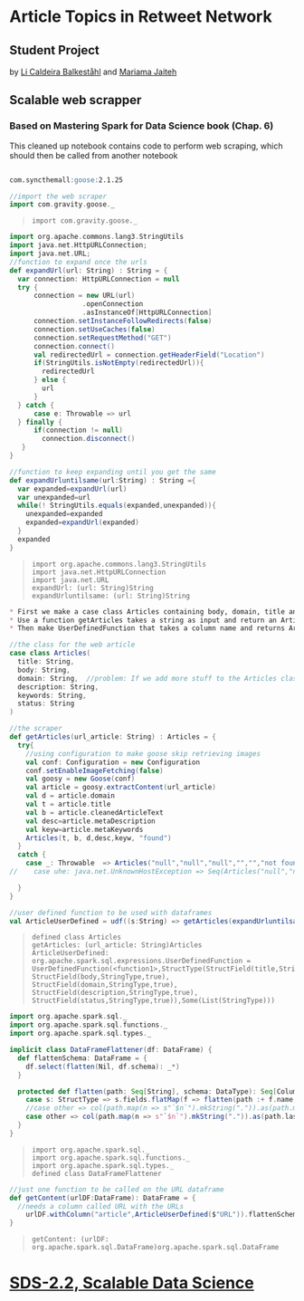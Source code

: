 Article Topics in Retweet Network
=================================

Student Project
---------------

by [Li Caldeira Balkeståhl](https://www.linkedin.com/in/li-caldeira-balkest%C3%A5hl-9b839412b/) and [Mariama Jaiteh](https://www.linkedin.com/in/mariama-jaiteh-a97ab373/)

Scalable web scrapper
---------------------

### Based on Mastering Spark for Data Science book (Chap. 6)

This cleaned up notebook contains code to perform web scraping, which should then be called from another notebook

``` md Need to install the goose web scraper library, available with maven coordinate:

com.syncthemall:goose:2.1.25
```

``` scala
//import the web scraper
import com.gravity.goose._
```

>     import com.gravity.goose._

``` scala
import org.apache.commons.lang3.StringUtils 
import java.net.HttpURLConnection;
import java.net.URL;
//function to expand once the urls
def expandUrl(url: String) : String = {
  var connection: HttpURLConnection = null
  try {
      connection = new URL(url)
                  .openConnection
                  .asInstanceOf[HttpURLConnection]
      connection.setInstanceFollowRedirects(false)
      connection.setUseCaches(false)
      connection.setRequestMethod("GET")
      connection.connect()
      val redirectedUrl = connection.getHeaderField("Location")
      if(StringUtils.isNotEmpty(redirectedUrl)){
        redirectedUrl
      } else {
        url
      }
  } catch {
      case e: Throwable => url
  } finally {
      if(connection != null)
        connection.disconnect()
   }
}

//function to keep expanding until you get the same
def expandUrluntilsame(url:String) : String ={
  var expanded=expandUrl(url)
  var unexpanded=url
  while(! StringUtils.equals(expanded,unexpanded)){
    unexpanded=expanded
    expanded=expandUrl(expanded)
  }
  expanded
}
```

>     import org.apache.commons.lang3.StringUtils
>     import java.net.HttpURLConnection
>     import java.net.URL
>     expandUrl: (url: String)String
>     expandUrluntilsame: (url: String)String

``` md To get the articles from the web, use a dataframe of urls and return a dataframe with body, domain,title
* First we make a case class Articles containing body, domain, title and meta description (from the HTML)
* Use a function getArticles takes a string as input and return an Articles (filled with "null" string if any exception occured)
* Then make UserDefinedFunction that takes a column name and returns Articles from stuff in that column (to be able to use directly on the DF)
```

``` scala
//the class for the web article
case class Articles(
  title: String, 
  body: String, 
  domain: String,  //problem: If we add more stuff to the Articles class,  getArticles  needs to be changed
  description: String,
  keywords: String,
  status: String
)

//the scraper
def getArticles(url_article: String) : Articles = {
  try{
    //using configuration to make goose skip retrieving images
    val conf: Configuration = new Configuration
    conf.setEnableImageFetching(false)
    val goosy = new Goose(conf)
    val article = goosy.extractContent(url_article) 
    val d = article.domain
    val t = article.title
    val b = article.cleanedArticleText
    val desc=article.metaDescription
    val keyw=article.metaKeywords
    Articles(t, b, d,desc,keyw, "found")
  }
  catch {
    case _: Throwable  => Articles("null","null","null","","","not found")
//    case uhe: java.net.UnknownHostException => Seq(Articles("null","null","null","not found")).toDF()

  }
}

//user defined function to be used with dataframes
val ArticleUserDefined = udf((s:String) => getArticles(expandUrluntilsame(s))) //this actually creates a new instance of goose for each article,this is slow and not scalable as they say in the book (i think)
```

>     defined class Articles
>     getArticles: (url_article: String)Articles
>     ArticleUserDefined: org.apache.spark.sql.expressions.UserDefinedFunction = UserDefinedFunction(<function1>,StructType(StructField(title,StringType,true), StructField(body,StringType,true), StructField(domain,StringType,true), StructField(description,StringType,true), StructField(status,StringType,true)),Some(List(StringType)))

``` scala
import org.apache.spark.sql._
import org.apache.spark.sql.functions._
import org.apache.spark.sql.types._

implicit class DataFrameFlattener(df: DataFrame) {
  def flattenSchema: DataFrame = {
    df.select(flatten(Nil, df.schema): _*)
  }

  protected def flatten(path: Seq[String], schema: DataType): Seq[Column] = schema match {
    case s: StructType => s.fields.flatMap(f => flatten(path :+ f.name, f.dataType)) 
    //case other => col(path.map(n => s"`$n`").mkString(".")).as(path.mkString(".")) :: Nil //original
    case other => col(path.map(n => s"`$n`").mkString(".")).as(path.last) :: Nil //i just want the lowest nested name (is last too computationally expensive?)
  }
}
```

>     import org.apache.spark.sql._
>     import org.apache.spark.sql.functions._
>     import org.apache.spark.sql.types._
>     defined class DataFrameFlattener

``` scala
//just one function to be called on the URL dataframe
def getContent(urlDF:DataFrame): DataFrame = {
  //needs a column called URL with the URLs
    urlDF.withColumn("article",ArticleUserDefined($"URL")).flattenSchema  
}
```

>     getContent: (urlDF: org.apache.spark.sql.DataFrame)org.apache.spark.sql.DataFrame

[SDS-2.2, Scalable Data Science](https://lamastex.github.io/scalable-data-science/sds/2/2/)
===========================================================================================